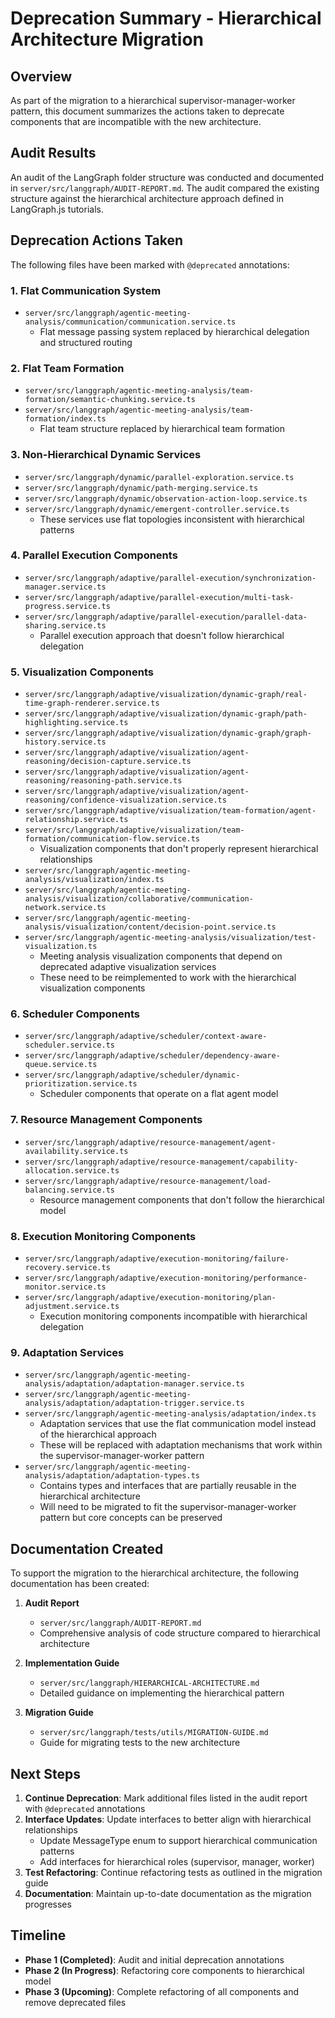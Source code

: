 # Deprecation Summary - Hierarchical Architecture Migration

## Overview

As part of the migration to a hierarchical supervisor-manager-worker pattern, this document summarizes the actions taken to deprecate components that are incompatible with the new architecture.

## Audit Results

An audit of the LangGraph folder structure was conducted and documented in `server/src/langgraph/AUDIT-REPORT.md`. The audit compared the existing structure against the hierarchical architecture approach defined in LangGraph.js tutorials.

## Deprecation Actions Taken

The following files have been marked with `@deprecated` annotations:

### 1. Flat Communication System
- `server/src/langgraph/agentic-meeting-analysis/communication/communication.service.ts`
  - Flat message passing system replaced by hierarchical delegation and structured routing

### 2. Flat Team Formation
- `server/src/langgraph/agentic-meeting-analysis/team-formation/semantic-chunking.service.ts`
- `server/src/langgraph/agentic-meeting-analysis/team-formation/index.ts`
  - Flat team structure replaced by hierarchical team formation

### 3. Non-Hierarchical Dynamic Services
- `server/src/langgraph/dynamic/parallel-exploration.service.ts`
- `server/src/langgraph/dynamic/path-merging.service.ts`
- `server/src/langgraph/dynamic/observation-action-loop.service.ts`
- `server/src/langgraph/dynamic/emergent-controller.service.ts`
  - These services use flat topologies inconsistent with hierarchical patterns

### 4. Parallel Execution Components
- `server/src/langgraph/adaptive/parallel-execution/synchronization-manager.service.ts`
- `server/src/langgraph/adaptive/parallel-execution/multi-task-progress.service.ts`
- `server/src/langgraph/adaptive/parallel-execution/parallel-data-sharing.service.ts`
  - Parallel execution approach that doesn't follow hierarchical delegation

### 5. Visualization Components
- `server/src/langgraph/adaptive/visualization/dynamic-graph/real-time-graph-renderer.service.ts`
- `server/src/langgraph/adaptive/visualization/dynamic-graph/path-highlighting.service.ts`
- `server/src/langgraph/adaptive/visualization/dynamic-graph/graph-history.service.ts`
- `server/src/langgraph/adaptive/visualization/agent-reasoning/decision-capture.service.ts`
- `server/src/langgraph/adaptive/visualization/agent-reasoning/reasoning-path.service.ts`
- `server/src/langgraph/adaptive/visualization/agent-reasoning/confidence-visualization.service.ts`
- `server/src/langgraph/adaptive/visualization/team-formation/agent-relationship.service.ts`
- `server/src/langgraph/adaptive/visualization/team-formation/communication-flow.service.ts`
  - Visualization components that don't properly represent hierarchical relationships
- `server/src/langgraph/agentic-meeting-analysis/visualization/index.ts`
- `server/src/langgraph/agentic-meeting-analysis/visualization/collaborative/communication-network.service.ts`
- `server/src/langgraph/agentic-meeting-analysis/visualization/content/decision-point.service.ts`
- `server/src/langgraph/agentic-meeting-analysis/visualization/test-visualization.ts`
  - Meeting analysis visualization components that depend on deprecated adaptive visualization services
  - These need to be reimplemented to work with the hierarchical visualization components

### 6. Scheduler Components
- `server/src/langgraph/adaptive/scheduler/context-aware-scheduler.service.ts`
- `server/src/langgraph/adaptive/scheduler/dependency-aware-queue.service.ts`
- `server/src/langgraph/adaptive/scheduler/dynamic-prioritization.service.ts`
  - Scheduler components that operate on a flat agent model

### 7. Resource Management Components
- `server/src/langgraph/adaptive/resource-management/agent-availability.service.ts`
- `server/src/langgraph/adaptive/resource-management/capability-allocation.service.ts`
- `server/src/langgraph/adaptive/resource-management/load-balancing.service.ts`
  - Resource management components that don't follow the hierarchical model

### 8. Execution Monitoring Components
- `server/src/langgraph/adaptive/execution-monitoring/failure-recovery.service.ts`
- `server/src/langgraph/adaptive/execution-monitoring/performance-monitor.service.ts`
- `server/src/langgraph/adaptive/execution-monitoring/plan-adjustment.service.ts`
  - Execution monitoring components incompatible with hierarchical delegation

### 9. Adaptation Services
- `server/src/langgraph/agentic-meeting-analysis/adaptation/adaptation-manager.service.ts`
- `server/src/langgraph/agentic-meeting-analysis/adaptation/adaptation-trigger.service.ts`
- `server/src/langgraph/agentic-meeting-analysis/adaptation/index.ts`
  - Adaptation services that use the flat communication model instead of the hierarchical approach
  - These will be replaced with adaptation mechanisms that work within the supervisor-manager-worker pattern
- `server/src/langgraph/agentic-meeting-analysis/adaptation/adaptation-types.ts`
  - Contains types and interfaces that are partially reusable in the hierarchical architecture
  - Will need to be migrated to fit the supervisor-manager-worker pattern but core concepts can be preserved

## Documentation Created

To support the migration to the hierarchical architecture, the following documentation has been created:

1. **Audit Report**
   - `server/src/langgraph/AUDIT-REPORT.md`
   - Comprehensive analysis of code structure compared to hierarchical architecture

2. **Implementation Guide**
   - `server/src/langgraph/HIERARCHICAL-ARCHITECTURE.md`
   - Detailed guidance on implementing the hierarchical pattern

3. **Migration Guide**
   - `server/src/langgraph/tests/utils/MIGRATION-GUIDE.md`
   - Guide for migrating tests to the new architecture

## Next Steps

1. **Continue Deprecation**: Mark additional files listed in the audit report with `@deprecated` annotations
2. **Interface Updates**: Update interfaces to better align with hierarchical relationships
   - Update MessageType enum to support hierarchical communication patterns
   - Add interfaces for hierarchical roles (supervisor, manager, worker)
3. **Test Refactoring**: Continue refactoring tests as outlined in the migration guide
4. **Documentation**: Maintain up-to-date documentation as the migration progresses

## Timeline

- **Phase 1 (Completed)**: Audit and initial deprecation annotations
- **Phase 2 (In Progress)**: Refactoring core components to hierarchical model
- **Phase 3 (Upcoming)**: Complete refactoring of all components and remove deprecated files 